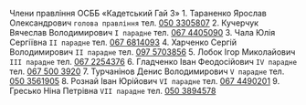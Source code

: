 Члени правління
ОСББ «Кадетський Гай 3»
1\. Тараненко Ярослав Олександрович `голова правління`
тел\. [050 3305807](tel:+380503305807)
2\. Кучерчук Вячеслав Володимирович `І парадне`
тел\. [067 4405090](tel:+380674405090)
3\. Чала Юлія Сергіївна `ІІ парадне`
тел\. [067 6814093](tel:+380676814093)
4\. Харченко Сергій Володимирович `ІІ парадне`
тел\. [097 5703856](tel:+380975703856)
5\. Лобок Ігор Миколайович `ІІІ парадне`
тел\. [067 2254376](tel:+380672254376)
6\. Гладченко Іван Феодосійович  `IV парадне`
тел\. [067 500 3920](tel:+380675003920)
7\. Турчанінов Денис Володимирович  `V парадне`
тел\. [050 3561905](tel:+380503561905)
8\. Рознай Іван Юрійович `VІ парадне`
тел\. [067 4490201](tel:+380674490201)
9\. Гресько Ніна Петрівна `VІІ парадне`
тел\. [050 3894578](tel:+380503894578)